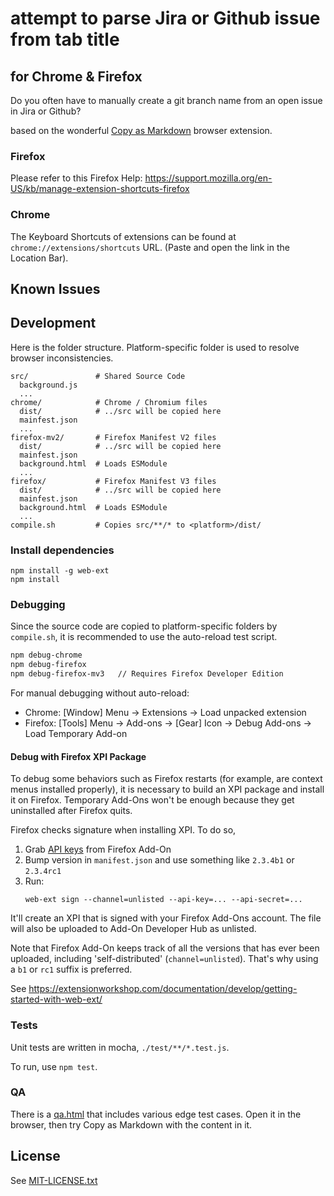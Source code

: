 # attempt to parse Jira or Github issue from tab title
## for Chrome & Firefox

Do you often have to manually create a git branch name from an open issue in Jira or Github?

based on the wonderful [Copy as Markdown](https://github.com/yorkxin/copy-as-markdown) browser extension.
### Firefox

Please refer to this Firefox Help: https://support.mozilla.org/en-US/kb/manage-extension-shortcuts-firefox

### Chrome

The Keyboard Shortcuts of extensions can be found at `chrome://extensions/shortcuts` URL. (Paste and open the link in the Location Bar).

## Known Issues


## Development

Here is the folder structure. Platform-specific folder is used to resolve browser inconsistencies.

```
src/               # Shared Source Code
  background.js
  ...
chrome/            # Chrome / Chromium files
  dist/            # ../src will be copied here
  mainfest.json
  ...
firefox-mv2/       # Firefox Manifest V2 files
  dist/            # ../src will be copied here
  mainfest.json
  background.html  # Loads ESModule
  ...
firefox/           # Firefox Manifest V3 files
  dist/            # ../src will be copied here
  mainfest.json
  background.html  # Loads ESModule
  ...
compile.sh         # Copies src/**/* to <platform>/dist/
```

### Install dependencies

```
npm install -g web-ext
npm install
```

### Debugging

Since the source code are copied to platform-specific folders by `compile.sh`, it is recommended to use the auto-reload test script.

```sh
npm debug-chrome
npm debug-firefox
npm debug-firefox-mv3   // Requires Firefox Developer Edition
```

For manual debugging without auto-reload:

- Chrome: [Window] Menu -> Extensions -> Load unpacked extension
- Firefox: [Tools] Menu -> Add-ons -> [Gear] Icon -> Debug Add-ons -> Load Temporary Add-on

#### Debug with Firefox XPI Package

To debug some behaviors such as Firefox restarts (for example, are context menus installed properly),
it is necessary to build an XPI package and install it on Firefox. Temporary Add-Ons won't be enough
because they get uninstalled after Firefox quits.

Firefox checks signature when installing XPI. To do so,

1. Grab [API keys](https://addons.mozilla.org/en-US/developers/addon/api/key/) from Firefox Add-On
2. Bump version in `manifest.json` and use something like `2.3.4b1` or `2.3.4rc1`
3. Run:
    ```shell
    web-ext sign --channel=unlisted --api-key=... --api-secret=...
    ```

It'll create an XPI that is signed with your Firefox Add-Ons account. The file will also be
uploaded to Add-On Developer Hub as unlisted.

Note that Firefox Add-On keeps track of all the versions that has ever been uploaded, including
'self-distributed' (`channel=unlisted`). That's why using a `b1` or `rc1` suffix is preferred.

See https://extensionworkshop.com/documentation/develop/getting-started-with-web-ext/

### Tests

Unit tests are written in mocha, `./test/**/*.test.js`.

To run, use `npm test`.

### QA

There is a [qa.html](./test/qa.html) that includes various edge test cases. Open it in the browser, then try Copy as Markdown with the content in it.

## License

See [MIT-LICENSE.txt](./MIT-LICENSE.txt)
